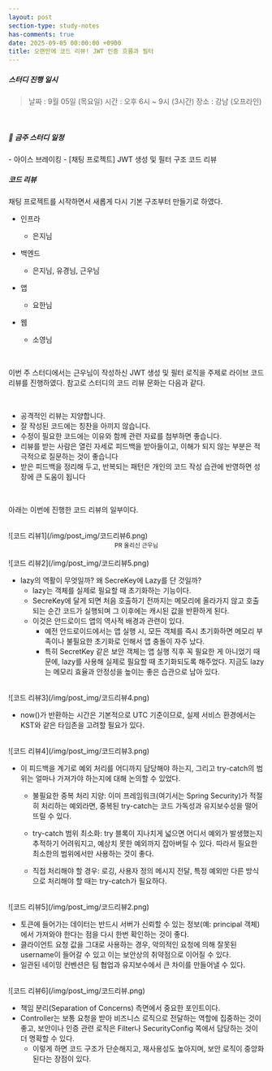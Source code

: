 ```yaml
---
layout: post
section-type: study-notes
has-comments: true
date: 2025-09-05 00:00:00 +0900
title: 오랜만에 코드 리뷰! JWT 인증 흐름과 필터 
---
```


<h5> 스터디 진행 일시</h5>
<blockquote>날짜 : 9월 05일 (목요일)    
시간 : 오후 6시 ~ 9시 (3시간)   
장소 : 강남 (오프라인)
</blockquote>

<br>

<h5> 🔧 금주 스터디 일정 </h5>
- 아이스 브레이킹
- [채팅 프로젝트] JWT 생성 및 필터 구조 코드 리뷰 


<br>  

<h5> 코드 리뷰 </h5>

채팅 프로젝트를 시작하면서 새롭게 다시 기본 구조부터 만들기로 하였다. 

* 인프라 
    * 은지님

* 백엔드
    * 은지님, 유경님, 근우님

* 앱 
    * 요한님

* 웹
    * 소영님



<br>

이번 주 스터디에서는 근우님이 작성하신 JWT 생성 및 필터 로직을 주제로 라이브 코드 리뷰를 진행하였다. 참고로 스터디의 코드 리뷰 문화는 다음과 같다. 

<br>

* 공격적인 리뷰는 지양합니다.
* 잘 작성된 코드에는 칭찬을 아끼지 않습니다.
* 수정이 필요한 코드에는 이유와 함께 관련 자료를 첨부하면 좋습니다.
* 리뷰를 받는 사람은 열린 자세로 피드백을 받아들이고, 이해가 되지 않는 부분은 적극적으로 질문하는 것이 좋습니다
* 받은 피드백을 정리해 두고, 반복되는 패턴은 개인의 코드 작성 습관에 반영하면 성장에 큰 도움이 됩니다

<br>

아래는 이번에 진행한 코드 리뷰의 일부이다.  


<br>
![코드 리뷰1](/img/post_img/코드리뷰6.png)
<br>
<small><center> PR 올리신 근우님 </center></small>

<br>
![코드 리뷰2](/img/post_img/코드리뷰5.png)
<br>

* lazy의 역활이 무엇일까? 왜 SecreKey에 Lazy를 단 것일까?
    * lazy는 객체를 실제로 필요할 때 초기화하는 기능이다.
    * SecreKey에 달게 되면 처음 호출하기 전까지는 메모리에 올라가지 않고 호출되는 순간 코드가 실행되며 그 이후에는 캐시된 값을 반환하게 된다. 
    * 이것은 안드로이드 앱의 역사적 배경과 관련이 있다.
        * 예전 안드로이드에서는 앱 실행 시, 모든 객체를 즉시 초기화하면 메모리 부족이나 불필요한 초기화로 인해서 앱 충돌이 자주 났다. 
        * 특히 SecretKey 같은 보안 객체는 앱 실행 직후 꼭 필요한 게 아니었기 때문에, lazy를 사용해 실제로 필요할 때 초기화되도록 해주었다. 지금도 lazy는 메모리 효율과 안정성을 높이는 좋은 습관으로 남아 있다. 

<br>
![코드 리뷰3](/img/post_img/코드리뷰4.png)
<br>  

* now()가 반환하는 시간은 기본적으로 UTC 기준이므로, 실제 서비스 환경에서는 KST와 같은 타임존을 고려할 필요가 있다. 

<br>
![코드 리뷰4](/img/post_img/코드리뷰3.png)
<br>

* 이 피드백을 계기로 예외 처리를 어디까지 담당해야 하는지, 그리고 try-catch의 범위는 얼마나 가져가야 하는지에 대해 논의할 수 있었다.

    * 불필요한 중복 처리 지양: 이미 프레임워크(여기서는 Spring Security)가 적절히 처리하는 예외라면, 중복된 try-catch는 코드 가독성과 유지보수성을 떨어뜨릴 수 있다.

    * try-catch 범위 최소화: try 블록이 지나치게 넓으면 어디서 예외가 발생했는지 추적하기 어려워지고, 예상치 못한 예외까지 잡아버릴 수 있다. 따라서 필요한 최소한의 범위에서만 사용하는 것이 좋다.

    * 직접 처리해야 할 경우: 로깅, 사용자 정의 메시지 전달, 특정 예외만 다른 방식으로 처리해야 할 때는 try-catch가 필요하다.


<br>
![코드 리뷰5](/img/post_img/코드리뷰2.png)
<br>

* 토큰에 들어가는 데이터는 반드시 서버가 신뢰할 수 있는 정보(예: principal 객체)에서 가져와야 한다는 점을 다시 한번 확인하는 것이 좋다. 
* 클라이언트 요청 값을 그대로 사용하는 경우, 악의적인 요청에 의해 잘못된 username이 들어갈 수 있고 이는 보안상의 취약점으로 이어질 수 있다.
* 일관된 네이밍 컨벤션은 팀 협업과 유지보수에서 큰 차이를 만들어낼 수 있다.

<br>
![코드 리뷰6](/img/post_img/코드리뷰.png)
<br>

* 책임 분리(Separation of Concerns) 측면에서 중요한 포인트이다. 
* Controller는 보통 요청을 받아 비즈니스 로직으로 전달하는 역할에 집중하는 것이 좋고, 보안이나 인증 관련 로직은 Filter나 SecurityConfig 쪽에서 담당하는 것이 더 명확할 수 있다. 
    * 이렇게 하면 코드 구조가 단순해지고, 재사용성도 높아지며, 보안 로직이 중앙화된다는 장점이 있다.

<br>



